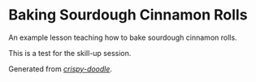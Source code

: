 # Baking Sourdough Cinnamon Rolls

An example lesson teaching how to bake sourdough cinnamon rolls.

This is a test for the skill-up session.

Generated from [_crispy-doodle_](https://github.com/carpentries/crispy-doodle).

